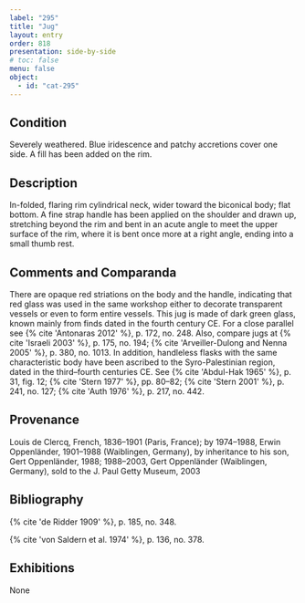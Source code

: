 ```yaml
---
label: "295"
title: "Jug"
layout: entry
order: 818
presentation: side-by-side
# toc: false
menu: false
object:
  - id: "cat-295"
---
```


## Condition

Severely weathered. Blue iridescence and patchy accretions cover one side. A fill has been added on the rim.

## Description

In-folded, flaring rim cylindrical neck, wider toward the biconical body; flat bottom. A fine strap handle has been applied on the shoulder and drawn up, stretching beyond the rim and bent in an acute angle to meet the upper surface of the rim, where it is bent once more at a right angle, ending into a small thumb rest.

## Comments and Comparanda

There are opaque red striations on the body and the handle, indicating that red glass was used in the same workshop either to decorate transparent vessels or even to form entire vessels. This jug is made of dark green glass, known mainly from finds dated in the fourth century CE. For a close parallel see {% cite 'Antonaras 2012' %}, p. 172, no. 248. Also, compare jugs at {% cite 'Israeli 2003' %}, p. 175, no. 194; {% cite 'Arveiller-Dulong and Nenna 2005' %}, p. 380, no. 1013. In addition, handleless flasks with the same characteristic body have been ascribed to the Syro-Palestinian region, dated in the third–fourth centuries CE. See {% cite 'Abdul-Hak 1965' %}, p. 31, fig. 12; {% cite 'Stern 1977' %}, pp. 80–82; {% cite 'Stern 2001' %}, p. 241, no. 127; {% cite 'Auth 1976' %}, p. 217, no. 442.

## Provenance

Louis de Clercq, French, 1836–1901 (Paris, France); by 1974–1988, Erwin Oppenländer, 1901–1988 (Waiblingen, Germany), by inheritance to his son, Gert Oppenländer, 1988; 1988–2003, Gert Oppenländer (Waiblingen, Germany), sold to the J. Paul Getty Museum, 2003

## Bibliography

{% cite 'de Ridder 1909' %}, p. 185, no. 348.

{% cite 'von Saldern et al. 1974' %}, p. 136, no. 378.

## Exhibitions

None